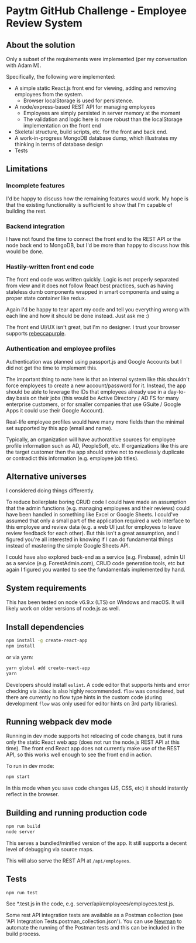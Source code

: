 # Paytm GitHub Challenge - Employee Review System

## About the solution

Only a subset of the requirements were implemented (per my conversation with Adam M).

Specifically, the following were implemented:
- A simple static React.js front end for viewing, adding and removing employees from the system.
  * Browser localStorage is used for persistence.
- A node/express-based REST API for managing employees
  * Employees are simply persisted in server memory at the moment
  * The validation and logic here is more robust than the localStorage implementation on the front end
- Skeletal structure, build scripts, etc. for the front and back end.
- A work-in-progress MongoDB database dump, which illustrates my thinking in terms of database design
- Tests

## Limitations

### Incomplete features

I'd be happy to discuss how the remaining features would work. My hope is that the existing functionality is sufficient to show that I'm capable of building the rest.

### Backend integration

I have not found the time to connect the front end to the REST API or the node back end to MongoDB, but I'd be more than happy to discuss how this would be done.

### Hastily-written front end code

The front end code was written quickly.  Logic is not properly separated from view and it does not follow React best practices, such as having stateless dumb components wrapped in smart components and using a proper state container like redux.

Again I'd be happy to tear apart my code and tell you everything wrong with each line and how it should be done instead. Just ask me :)

The front end UI/UX isn't great, but I'm no designer. I trust your browser supports [rebeccapurple](http://meyerweb.com/eric/thoughts/2014/06/19/rebeccapurple/).

### Authentication and employee profiles

Authentication was planned using passport.js and Google Accounts but I did not get the time to implement this.

The important thing to note here is that an internal system like this shouldn't force employees to create a new account/password for it.  Instead, the app should be able to leverage the IDs that employees already use in a day-to-day basis on their jobs (this would be Active Directory / AD FS for many enterprise customers, or for smaller companies that use GSuite / Google Apps it could use their Google Account).

Real-life employee profiles would have many more fields than the minimal set supported by this app (email and name).

Typically, an organization will have authoratitive sources for employee profile information such as AD, PeopleSoft, etc.  If organizations like this are the target customer then the app should strive not to needlessly duplicate or contradict this information (e.g. employee job titles).

## Alternative universes

I considered doing things differently.

To reduce boilerplate boring CRUD code I could have made an assumption that the admin functions (e.g. managing employees and their reviews) could have been handled in something like Excel or Google Sheets.  I could've assumed that only a small part of the application required a web interface to this employee and review data (e.g. a web UI just for employees to leave review feedback for each other).  But this isn't a great assumption, and I figured you're all interested in knowing if I can do fundamental things instead of mastering the simple Google Sheets API.

I could have also explored back-end as a service (e.g. Firebase), admin UI as a service (e.g. ForestAdmin.com), CRUD code generation tools, etc but again I figured you wanted to see the fundamentals implemented by hand.

## System requirements

This has been tested on node v6.9.x (LTS) on Windows and macOS.  It will likely work on older versions of node.js as well.

## Install dependencies

```bash
npm install -g create-react-app
npm install
```

or via yarn:

```bash
yarn global add create-react-app
yarn
```

Developers should install ```eslint```.  A code editor that supports hints and error checking via ```JSDoc``` is also highly recommended.  ```flow``` was considered, but there are currently no flow type hints in the custom code (during development ```flow``` was only used for editor hints on 3rd party libraries).

## Running webpack dev mode

Running in dev mode supports hot reloading of code changes, but it runs only the static React web app (does not run the node.js REST API at this time).  The front end React app does not currently make use of the REST API, so this works well enough to see the front end in action.

To run in dev mode:

```bash
npm start
```

In this mode when you save code changes (JS, CSS, etc) it should instantly reflect in the browser.

## Building and running production code

```bash
npm run build
node server
```

This serves a bundled/minified version of the app.  It still supports a decent level of debugging via source maps.

This will also serve the REST API at ```/api/employees```.

## Tests

```bash
npm run test
```

See *.test.js in the code, e.g. server/api/employees/employees.test.js.

Some rest API integration tests are available as a Postman collection (see 'API Integration Tests.postman_collection.json'). You can use [Newman](http://blog.getpostman.com/2014/05/12/meet-newman-a-command-line-companion-for-postman/) to automate the running of the Postman tests and this can be included in the build process.
